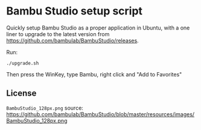 # Bambu Studio setup script

Quickly setup Bambu Studio as a proper application in Ubuntu, with a one liner
to upgrade to the latest version from
https://github.com/bambulab/BambuStudio/releases.

Run:

```
./upgrade.sh
```

Then press the WinKey, type Bambu, right click and "Add to Favorites"

## License

`BambuStudio_128px.png` source: 
https://github.com/bambulab/BambuStudio/blob/master/resources/images/BambuStudio_128px.png
